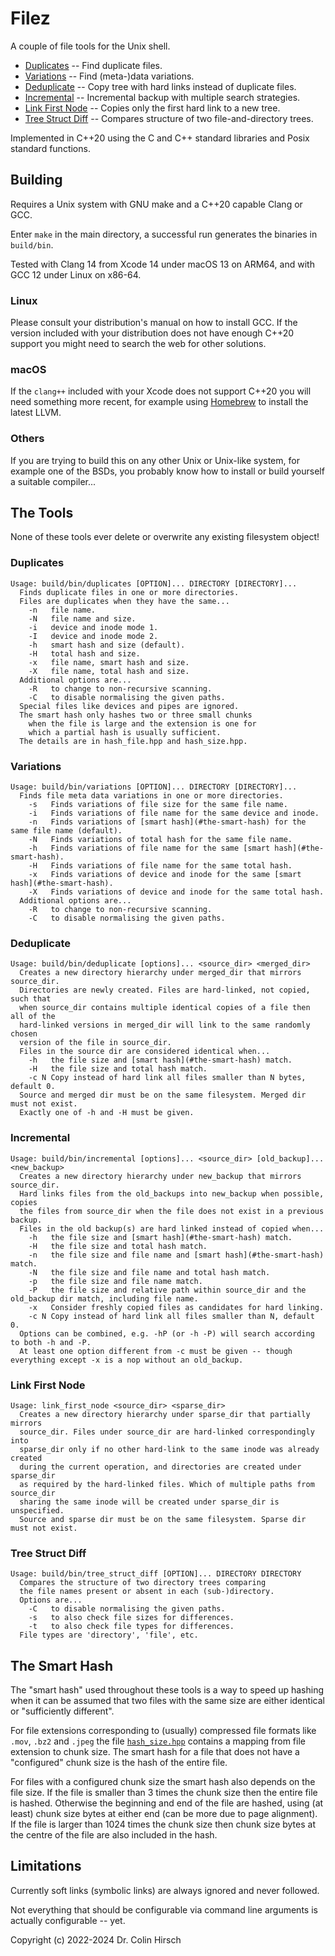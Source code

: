 # Filez

A couple of file tools for the Unix shell.

 * [Duplicates](#duplicates) -- Find duplicate files.
 * [Variations](#variations) -- Find (meta-)data variations.
 * [Deduplicate](#deduplicate) -- Copy tree with hard links instead of duplicate files.
 * [Incremental](#incremental) -- Incremental backup with multiple search strategies.
 * [Link First Node](#link-first-node) -- Copies only the first hard link to a new tree.
 * [Tree Struct Diff](#tree-struct-diff) -- Compares structure of two file-and-directory trees.

Implemented in C++20 using the C and C++ standard libraries and Posix standard functions.

## Building

Requires a Unix system with GNU make and a C++20 capable Clang or GCC.

Enter `make` in the main directory, a successful run generates the binaries in `build/bin`.

Tested with Clang 14 from Xcode 14 under macOS 13 on ARM64, and with GCC 12 under Linux on x86-64.

### Linux

Please consult your distribution's manual on how to install GCC.
If the version included with your distribution does not have enough C++20 support you might need to search the web for other solutions.

### macOS

If the `clang++` included with your Xcode does not support C++20 you will need something more recent, for example using [Homebrew](https://brew.sh) to install the latest LLVM.

### Others

If you are trying to build this on any other Unix or Unix-like system, for example one of the BSDs, you probably know how to install or build yourself a suitable compiler...

## The Tools

None of these tools ever delete or overwrite any existing filesystem object!

### Duplicates

```
Usage: build/bin/duplicates [OPTION]... DIRECTORY [DIRECTORY]...
  Finds duplicate files in one or more directories.
  Files are duplicates when they have the same...
    -n   file name.
    -N   file name and size.
    -i   device and inode mode 1.
    -I   device and inode mode 2.
    -h   smart hash and size (default).
    -H   total hash and size.
    -x   file name, smart hash and size.
    -X   file name, total hash and size.
  Additional options are...
    -R   to change to non-recursive scanning.
    -C   to disable normalising the given paths.
  Special files like devices and pipes are ignored.
  The smart hash only hashes two or three small chunks
    when the file is large and the extension is one for
    which a partial hash is usually sufficient.
  The details are in hash_file.hpp and hash_size.hpp.
```

### Variations

```
Usage: build/bin/variations [OPTION]... DIRECTORY [DIRECTORY]...
  Finds file meta data variations in one or more directories.
    -s   Finds variations of file size for the same file name.
    -i   Finds variations of file name for the same device and inode.
    -n   Finds variations of [smart hash](#the-smart-hash) for the same file name (default).
    -N   Finds variations of total hash for the same file name.
    -h   Finds variations of file name for the same [smart hash](#the-smart-hash).
    -H   Finds variations of file name for the same total hash.
    -x   Finds variations of device and inode for the same [smart hash](#the-smart-hash).
    -X   Finds variations of device and inode for the same total hash.
  Additional options are...
    -R   to change to non-recursive scanning.
    -C   to disable normalising the given paths.
```

### Deduplicate

```
Usage: build/bin/deduplicate [options]... <source_dir> <merged_dir>
  Creates a new directory hierarchy under merged_dir that mirrors source_dir.
  Directories are newly created. Files are hard-linked, not copied, such that
  when source_dir contains multiple identical copies of a file then all of the
  hard-linked versions in merged_dir will link to the same randomly chosen
  version of the file in source_dir.
  Files in the source dir are considered identical when...
    -h   the file size and [smart hash](#the-smart-hash) match.
    -H   the file size and total hash match.
    -c N Copy instead of hard link all files smaller than N bytes, default 0.
  Source and merged dir must be on the same filesystem. Merged dir must not exist.
  Exactly one of -h and -H must be given.
```

### Incremental

```
Usage: build/bin/incremental [options]... <source_dir> [old_backup]... <new_backup>
  Creates a new directory hierarchy under new_backup that mirrors source_dir.
  Hard links files from the old_backups into new_backup when possible, copies
  the files from source_dir when the file does not exist in a previous backup.
  Files in the old backup(s) are hard linked instead of copied when...
    -h   the file size and [smart hash](#the-smart-hash) match.
    -H   the file size and total hash match.
    -n   the file size and file name and [smart hash](#the-smart-hash) match.
    -N   the file size and file name and total hash match.
    -p   the file size and file name match.
    -P   the file size and relative path within source_dir and the old_backup dir match, including file name.
    -x   Consider freshly copied files as candidates for hard linking.
    -c N Copy instead of hard link all files smaller than N, default 0.
  Options can be combined, e.g. -hP (or -h -P) will search according to both -h and -P.
  At least one option different from -c must be given -- though everything except -x is a nop without an old_backup.
```

### Link First Node

```
Usage: link_first_node <source_dir> <sparse_dir>
  Creates a new directory hierarchy under sparse_dir that partially mirrors
  source_dir. Files under source_dir are hard-linked correspondingly into
  sparse_dir only if no other hard-link to the same inode was already created
  during the current operation, and directories are created under sparse_dir
  as required by the hard-linked files. Which of multiple paths from source_dir
  sharing the same inode will be created under sparse_dir is unspecified.
  Source and sparse dir must be on the same filesystem. Sparse dir must not exist.
```

### Tree Struct Diff

```
Usage: build/bin/tree_struct_diff [OPTION]... DIRECTORY DIRECTORY
  Compares the structure of two directory trees comparing
  the file names present or absent in each (sub-)directory.
  Options are...
    -C   to disable normalising the given paths.
    -s   to also check file sizes for differences.
    -t   to also check file types for differences.
  File types are 'directory', 'file', etc.
```

## The Smart Hash

The "smart hash" used throughout these tools is a way to speed up hashing when it can be assumed that two files with the same size are either identical or "sufficiently different".

For file extensions corresponding to (usually) compressed file formats like `.mov`, `.bz2` and `.jpeg` the file [`hash_size.hpp`](https://github.com/ColinH/Filez/blob/main/src/hash_size.hpp) contains a mapping from file extension to chunk size.
The smart hash for a file that does not have a "configured" chunk size is the hash of the entire file.

For files with a configured chunk size the smart hash also depends on the file size.
If the file is smaller than 3 times the chunk size then the entire file is hashed.
Otherwise the beginning and end of the file are hashed, using (at least) chunk size bytes at either end (can be more due to page alignment).
If the file is larger than 1024 times the chunk size then chunk size bytes at the centre of the file are also included in the hash.

## Limitations

Currently soft links (symbolic links) are always ignored and never followed.

Not everything that should be configurable via command line arguments is actually configurable -- yet.

Copyright (c) 2022-2024 Dr. Colin Hirsch
